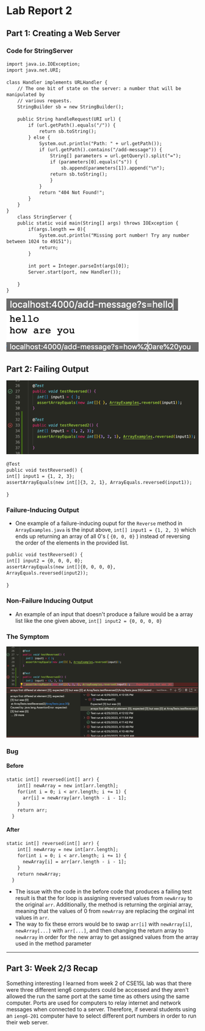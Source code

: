 # Lab Report 2

## Part 1: Creating a Web Server
### Code for StringServer
```
import java.io.IOException;
import java.net.URI;

class Handler implements URLHandler {
    // The one bit of state on the server: a number that will be manipulated by
    // various requests.
    StringBuilder sb = new StringBuilder();

    public String handleRequest(URI url) {
        if (url.getPath().equals("/")) {
            return sb.toString();
        } else {
            System.out.println("Path: " + url.getPath());
            if (url.getPath().contains("/add-message")) {
                String[] parameters = url.getQuery().split("=");
                if (parameters[0].equals("s")) {
                    sb.append(parameters[1]).append("\n");
                return sb.toString();
                }
            }
            return "404 Not Found!";
        }
    }
}
    class StringServer {
    public static void main(String[] args) throws IOException {
        if(args.length == 0){
            System.out.println("Missing port number! Try any number between 1024 to 49151");
            return;
        }
        
        int port = Integer.parseInt(args[0]);
        Server.start(port, new Handler());
        
    }
}
```

![Image](screensh3.jpg)
![Image](screensh1.jpg)
![Image](screensh2.jpg)

## Part 2: Failing Output
![Image](testreverse.jpg)
```
@Test
public void testReversed() {
int[] input1 = {1, 2, 3};
assertArrayEquals(new int[]{3, 2, 1}, ArrayEquals.reversed(input1));

}
```
### Failure-Inducing Output
- One example of a failure-inducing ouput for the `Reverse` method in `ArrayExamples.java` is the input above, `int[] input1 = {1, 2, 3}` which ends up returning an array of all 0's ( `{0, 0, 0}` ) instead of reversing the order of the elements in the provided list.

```
public void testReversed() {
int[] input2 = {0, 0, 0, 0};
assertArrayEquals(new int[]{0, 0, 0, 0}, ArrayEquals.reversed(input2));

}
```
### Non-Failure Inducing Output
- An example of an input that doesn't produce a failure would be a array list like the one given above, `int[] input2 = {0, 0, 0, 0}`

### The Symptom
![Image](testResults.jpg)

### Bug
#### Before
```
static int[] reversed(int[] arr) {
    int[] newArray = new int[arr.length];
    for(int i = 0; i < arr.length; i += 1) {
      arr[i] = newArray[arr.length - i - 1];
    }
    return arr;
  }
```
#### After
```
static int[] reversed(int[] arr) {
    int[] newArray = new int[arr.length];
    for(int i = 0; i < arr.length; i += 1) {
      newArray[i] = arr[arr.length - i - 1];
    }
    return newArray;
  }
```
- The issue with the code in the before code that produces a failing test result is that the for loop is assigning reversed values from `newArray` to the original `arr`. Additionally, the method is returning the orginial array, meaning that the values of 0 from `newArray` are replacing the orginal int values in `arr`. 
- The way to fix these errors would be to swap `arr[i]` with `newArray[i]`, `newArray[...]` with `arr[...]`, and then changing the return array to `newArray` in order for the new array to get assigned values from the array used in the method parameter
---
## Part 3: Week 2/3 Recap
Something interesting I learned from week 2 of CSE15L lab was that there were three different ieng6 computers could be accessed and they aren't allowed the run the same port at the same time as others using the same computer. Ports are used for computers to relay internet and network messages when connected to a server. Therefore, if several students using an `ieng6-201` computer have to select different port numbers in order to run their web server.
